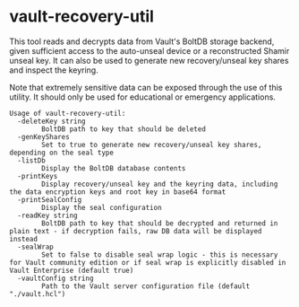 # vault-recovery-util

This tool reads and decrypts data from Vault's BoltDB storage backend, given
sufficient access to the auto-unseal device or a reconstructed Shamir unseal
key. It can also be used to generate new recovery/unseal key shares and inspect
the keyring.

Note that extremely sensitive data can be exposed through the use of this
utility. It should only be used for educational or emergency applications.

```shell
Usage of vault-recovery-util:
  -deleteKey string
        BoltDB path to key that should be deleted
  -genKeyShares
        Set to true to generate new recovery/unseal key shares, depending on the seal type
  -listDb
        Display the BoltDB database contents
  -printKeys
        Display recovery/unseal key and the keyring data, including the data encryption keys and root key in base64 format
  -printSealConfig
        Display the seal configuration
  -readKey string
        BoltDB path to key that should be decrypted and returned in plain text - if decryption fails, raw DB data will be displayed instead
  -sealWrap
        Set to false to disable seal wrap logic - this is necessary for Vault community edition or if seal wrap is explicitly disabled in Vault Enterprise (default true)
  -vaultConfig string
        Path to the Vault server configuration file (default "./vault.hcl")
```
